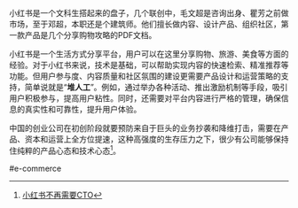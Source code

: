 
小红书是一个文科生搭起来的盘子，几个联创中，毛文超是咨询出身、瞿芳之前做市场，至于邓超，本职还是个建筑师。他们擅长做内容、设计产品、组织社区，第一款产品是几个分享购物攻略的PDF文档。

小红书是一个生活方式分享平台，用户可以在这里分享购物、旅游、美食等方面的经验。对于小红书来说，技术是基础，可以帮助实现内容的快速检索、精准推荐等功能。但用户参与度、内容质量和社区氛围的建设更需要产品设计和运营策略的支持，简单说就是“**堆人工**”。例如，通过举办各种活动、推出激励机制等手段，吸引用户积极参与，提高用户粘性。同时，还需要对平台内容进行严格的管理，确保信息的真实性和可靠性，提升用户体验。

中国的创业公司在初创阶段就要预防来自于巨头的业务抄袭和降维打击，需要在产品、资本和运营上全方位提速，这种高强度的生存压力之下，很少有公司能够保持住纯粹的产品心态和技术心态[^cto]。

#e-commerce

[^cto]: [小红书不再需要CTO](https://mp.weixin.qq.com/s/TtG2jiQ9XmisMntcJqInxw)